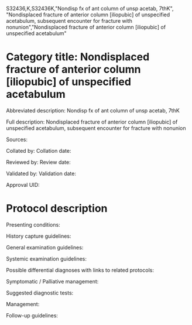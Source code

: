 S32436,K,S32436K,"Nondisp fx of ant column of unsp acetab, 7thK", "Nondisplaced fracture of anterior column [iliopubic] of unspecified acetabulum, subsequent encounter for fracture with nonunion","Nondisplaced fracture of anterior column [iliopubic] of unspecified acetabulum"
# Category title: Nondisplaced fracture of anterior column [iliopubic] of unspecified acetabulum

Abbreviated description: Nondisp fx of ant column of unsp acetab, 7thK

Full description: Nondisplaced fracture of anterior column [iliopubic] of unspecified acetabulum, subsequent encounter for fracture with nonunion

Sources:

Collated by:
Collation date:

Reviewed by:
Review date:

Validated by:
Validation date:

Approval UID:

# Protocol description

Presenting conditions:

History capture guidelines:

General examination guidelines:

Systemic examination guidelines:

Possible differential diagnoses with links to related protocols:

Symptomatic / Palliative management:

Suggested diagnostic tests:

Management:

Follow-up guidelines:
